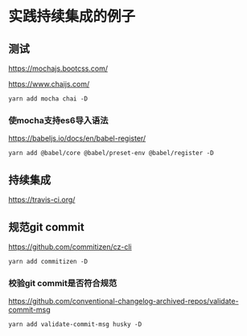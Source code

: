 # 实践持续集成的例子

## 测试

<https://mochajs.bootcss.com/>

<https://www.chaijs.com/>

```yarn add mocha chai -D```

### 使mocha支持es6导入语法

<https://babeljs.io/docs/en/babel-register/>

```shell
yarn add @babel/core @babel/preset-env @babel/register -D
```

## 持续集成

<https://travis-ci.org/>

## 规范git commit

<https://github.com/commitizen/cz-cli>

```shell
yarn add commitizen -D
```

### 校验git commit是否符合规范

<https://github.com/conventional-changelog-archived-repos/validate-commit-msg>

```shell
yarn add validate-commit-msg husky -D
```

